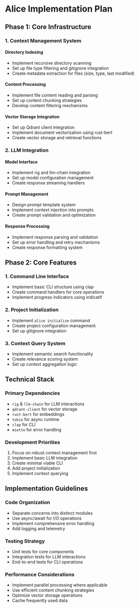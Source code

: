 # Alice Implementation Plan

## Phase 1: Core Infrastructure

### 1. Context Management System

#### Directory Indexing
- Implement recursive directory scanning
- Set up file type filtering and gitignore integration
- Create metadata extraction for files (size, type, last modified)

#### Content Processing
- Implement file content reading and parsing
- Set up content chunking strategies
- Develop content filtering mechanisms

#### Vector Storage Integration
- Set up Qdrant client integration
- Implement document vectorization using rust-bert
- Create vector storage and retrieval functions

### 2. LLM Integration

#### Model Interface
- Implement rig and llm-chain integration
- Set up model configuration management
- Create response streaming handlers

#### Prompt Management
- Design prompt template system
- Implement context injection into prompts
- Create prompt validation and optimization

#### Response Processing
- Implement response parsing and validation
- Set up error handling and retry mechanisms
- Create response formatting system

## Phase 2: Core Features

### 1. Command Line Interface
- Implement basic CLI structure using clap
- Create command handlers for core operations
- Implement progress indicators using indicatif

### 2. Project Initialization
- Implement `alice initialize` command
- Create project configuration management
- Set up gitignore integration

### 3. Context Query System
- Implement semantic search functionality
- Create relevance scoring system
- Set up context aggregation logic

## Technical Stack

### Primary Dependencies
- `rig` & `llm-chain` for LLM interactions
- `qdrant-client` for vector storage
- `rust-bert` for embeddings
- `tokio` for async runtime
- `clap` for CLI
- `miette` for error handling

### Development Priorities
1. Focus on robust context management first
2. Implement basic LLM integration
3. Create minimal viable CLI
4. Add project initialization
5. Implement context querying

## Implementation Guidelines

### Code Organization
- Separate concerns into distinct modules
- Use async/await for I/O operations
- Implement comprehensive error handling
- Add logging and telemetry

### Testing Strategy
- Unit tests for core components
- Integration tests for LLM interactions
- End-to-end tests for CLI operations

### Performance Considerations
- Implement parallel processing where applicable
- Use efficient content chunking strategies
- Optimize vector storage operations
- Cache frequently used data